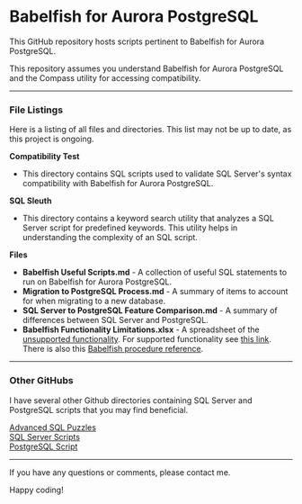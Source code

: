 # Babelfish for Aurora PostgreSQL

This GitHub repository hosts scripts pertinent to Babelfish for Aurora PostgreSQL.

This repository assumes you understand Babelfish for Aurora PostgreSQL and the Compass utility for accessing compatibility.

----------------------------
### File Listings

Here is a listing of all files and directories. This list may not be up to date, as this project is ongoing.

**Compatibility Test**    
*  This directory contains SQL scripts used to validate SQL Server's syntax compatibility with Babelfish for Aurora PostgreSQL. 

**SQL Sleuth**    
*  This directory contains a keyword search utility that analyzes a SQL Server script for predefined keywords.  This utility helps in understanding the complexity of an SQL script.

**Files**    
*  **Babelfish Useful Scripts.md** - A collection of useful SQL statements to run on Babelfish for Aurora PostgreSQL.
*  **Migration to PostgreSQL Process.md** - A summary of items to account for when migrating to a new database.
*  **SQL Server to PostgreSQL Feature Comparison.md** - A summary of differences between SQL Server and PostgreSQL.
*  **Babelfish Functionality Limitations.xlsx** - A spreadsheet of the [unsupported functionality](https://docs.aws.amazon.com/AmazonRDS/latest/AuroraUserGuide/babelfish-compatibility.tsql.limitations-unsupported.html).  For supported functionality see [this link](https://docs.aws.amazon.com/AmazonRDS/latest/AuroraUserGuide/babelfish-compatibility.supported-functionality-table.html).  There is also this [Babelfish procedure reference](https://docs.aws.amazon.com/AmazonRDS/latest/AuroraUserGuide/Appendix.Babelfish.Functions.html).    

----------------------------
### Other GitHubs

I have several other Github directories containing SQL Server and PostgreSQL scripts that you may find beneficial.   

[Advanced SQL Puzzles](https://github.com/smpetersgithub/AdvancedSQLPuzzles)    
[SQL Server Scripts](https://github.com/smpetersgithub/Microsoft-SQL-Server-Scripts)    
[PostgreSQL Script](https://github.com/smpetersgithub/PostgreSQL-Scripts)

----------------------------------

If you have any questions or comments, please contact me.

Happy coding!

